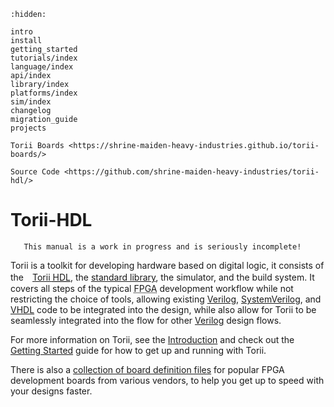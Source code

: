 ```{toctree}
:hidden:

intro
install
getting_started
tutorials/index
language/index
api/index
library/index
platforms/index
sim/index
changelog
migration_guide
projects

Torii Boards <https://shrine-maiden-heavy-industries.github.io/torii-boards/>

Source Code <https://github.com/shrine-maiden-heavy-industries/torii-hdl/>
```

# Torii-HDL

```{warning}
   This manual is a work in progress and is seriously incomplete!
```

Torii is a toolkit for developing hardware based on digital logic, it consists of the　[Torii <abbr title="Hardware Definition Language">HDL</abbr>](./language/index.md), the [standard library](./library/index.md), the simulator, and the build system. It covers all steps of the typical <abbr title="Field Programmable Gate Array">FPGA</abbr> development workflow while not restricting the choice of tools, allowing existing [Verilog], [SystemVerilog], and [VHDL] code to be integrated into the design, while also allow for Torii to be seamlessly integrated into the flow for other [Verilog] design flows.


For more information on Torii, see the [Introduction](./intro.md) and check out the [Getting Started](./getting_started.md) guide for how to get up and running with Torii.


There is also a [collection of board definition files](https://shrine-maiden-heavy-industries.github.io/torii-boards/) for popular FPGA development boards from various vendors, to help you get up to speed with your designs faster.


[Verilog]: https://ieeexplore.ieee.org/document/1620780
[SystemVerilog]: https://ieeexplore.ieee.org/document/8299595
[VHDL]: https://ieeexplore.ieee.org/document/8938196
[Yosys]: https://github.com/YosysHQ/yosys
